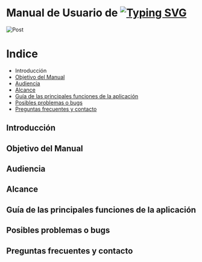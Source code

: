 # Manual de Usuario de [![Typing SVG](https://readme-typing-svg.demolab.com?font=Lunasima&weight=700&size=24&pause=1000&vCenter=true&repeat=false&width=435&height=24&lines=El+Viaje+Gramatical+en+el+Tiempo)](https://git.io/typing-svg)



![Post](https://postimg.cc/vDJrKSZ4)

# Indice 

 - <a style="text-decoration: none;" href="#Introduccion">Introducción</a>
 -  <a href="#Objetivo-del-Manual"> Objetivo del Manual</a>
 -  <a href="#Publication"> Audiencia </a>
 -  <a href="#Publication"> Alcance </a>
 -  <a href="#Publication"> Guía de las principales funciones de la aplicación </a>
 -  <a href="#Publication"> Posibles problemas o bugs </a>
 -  <a href="#Publication"> Preguntas frecuentes y contacto </a>

## Introducción 

## Objetivo del Manual

## Audiencia

## Alcance

## Guía de las principales funciones de la aplicación

## Posibles problemas o bugs

## Preguntas frecuentes y contacto






	
